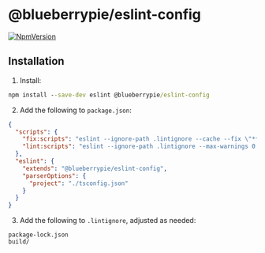 # @blueberrypie/eslint-config

[![NpmVersion](https://img.shields.io/npm/v/@blueberrypie/eslint-config.svg)](https://www.npmjs.com/package/@blueberrypie/eslint-config)

## Installation

1. Install:

```cmd
npm install --save-dev eslint @blueberrypie/eslint-config
```

2. Add the following to `package.json`:

```json
{
  "scripts": {
    "fix:scripts": "eslint --ignore-path .lintignore --cache --fix \"**/*.{ts,tsx,js,jsx,json}\"",
    "lint:scripts": "eslint --ignore-path .lintignore --max-warnings 0 --cache \"**/*.{ts,tsx,js,jsx,json}\""
  },
  "eslint": {
    "extends": "@blueberrypie/eslint-config",
    "parserOptions": {
      "project": "./tsconfig.json"
    }
  }
}
```

3. Add the following to `.lintignore`, adjusted as needed:

```
package-lock.json
build/
```
